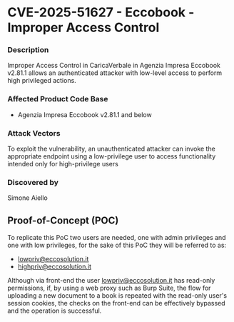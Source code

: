 # **CVE-2025-51627 - Eccobook - Improper Access Control**

### Description
Improper Access Control in CaricaVerbale in Agenzia Impresa Eccobook v2.81.1 allows an authenticated attacker with low-level access to perform high privileged actions.
### Affected Product Code Base
* Agenzia Impresa Eccobook v2.81.1 and below

### Attack Vectors
To exploit the vulnerability, an unauthenticated attacker can invoke the appropriate endpoint using a low-privilege user to access functionality intended only for high-privilege users

### Discovered by
Simone Aiello

## **Proof-of-Concept (POC)**
To replicate this PoC two users are needed, one with admin privileges and one with low
privileges, for the sake of this PoC they will be referred to as:
* lowpriv@eccosolution.it
* highpriv@eccosolution.it

Although via front-end the user lowpriv@eccosolution.it has read-only permissions, if, by using a web proxy such as Burp Suite, the flow for uploading a new document to a book is repeated with the read-only user's session cookies, the checks on the front-end can be effectively bypassed and the operation is successful.
